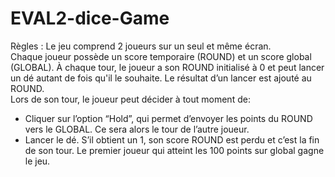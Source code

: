 # EVAL2-dice-Game

Règles : 
Le jeu comprend 2 joueurs sur un seul et même écran.  
Chaque joueur possède un score temporaire (ROUND) et un score global (GLOBAL). 
À chaque tour, le joueur a son ROUND initialisé à 0 et peut lancer un dé autant de fois qu'il le souhaite. Le résultat d’un lancer est ajouté au ROUND.   
Lors de son tour, le joueur peut décider à tout moment de: 
-	Cliquer sur l’option “Hold”, qui permet d’envoyer les points du ROUND vers le GLOBAL. Ce sera alors le tour de l’autre joueur.
-	Lancer le dé. S’il obtient un 1, son score ROUND est perdu et c’est la fin de son tour.
Le premier joueur qui atteint les 100 points sur global gagne le jeu.
